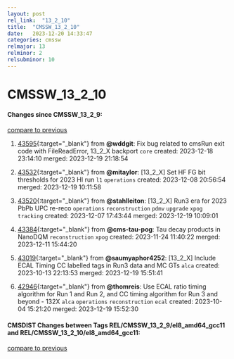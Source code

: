 ```yaml
---
layout: post
rel_link:  "13_2_10"
title:  "CMSSW_13_2_10"
date:   2023-12-20 14:33:47
categories: cmssw
relmajor: 13
relminor: 2
relsubminor: 10
---
```


# CMSSW_13_2_10
#### Changes since CMSSW_13_2_9:
[compare to previous](https://github.com/cms-sw/cmssw/compare/CMSSW_13_2_9...CMSSW_13_2_10)



1. [43595](http://github.com/cms-sw/cmssw/pull/43595){:target="_blank"}  from **@wddgit**: Fix bug related to cmsRun exit code with FileReadError, 13_2_X backport `core` created: 2023-12-18 23:14:10 merged: 2023-12-19 21:18:54

2. [43532](http://github.com/cms-sw/cmssw/pull/43532){:target="_blank"}  from **@mitaylor**: [13_2_X] Set HF FG bit thresholds for 2023 HI run `l1` `operations` created: 2023-12-08 20:56:54 merged: 2023-12-19 10:11:58

3. [43520](http://github.com/cms-sw/cmssw/pull/43520){:target="_blank"}  from **@stahlleiton**: [13_2_X] Run3 era for 2023 PbPb UPC re-reco `operations` `reconstruction` `pdmv` `upgrade` `xpog` `tracking` created: 2023-12-07 17:43:44 merged: 2023-12-19 10:09:01

4. [43384](http://github.com/cms-sw/cmssw/pull/43384){:target="_blank"}  from **@cms-tau-pog**: Tau decay products in NanoDQM `reconstruction` `xpog` created: 2023-11-24 11:40:22 merged: 2023-12-11 15:44:20

5. [43019](http://github.com/cms-sw/cmssw/pull/43019){:target="_blank"}  from **@saumyaphor4252**: [13_2_X] Include ECAL Timing CC labelled tags in Run3 data and MC GTs `alca` created: 2023-10-13 22:13:53 merged: 2023-12-19 15:51:41

6. [42946](http://github.com/cms-sw/cmssw/pull/42946){:target="_blank"}  from **@thomreis**: Use ECAL ratio timing algorithm for Run 1 and Run 2, and CC timing algorithm for Run 3 and beyond - 132X `alca` `operations` `reconstruction` `ecal` created: 2023-10-04 15:21:20 merged: 2023-12-19 15:52:30

#### CMSDIST Changes between Tags REL/CMSSW_13_2_9/el8_amd64_gcc11 and REL/CMSSW_13_2_10/el8_amd64_gcc11:
[compare to previous](https://github.com/cms-sw/cmsdist/compare/REL/CMSSW_13_2_9/el8_amd64_gcc11...REL/CMSSW_13_2_10/el8_amd64_gcc11)



